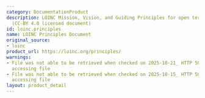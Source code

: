 ```yaml
---
category: DocumentationProduct
description: LOINC Mission, Vision, and Guiding Principles for open terminology development
  (CC-BY 4.0 licensed document)
id: loinc.principles
name: LOINC Principles Document
original_source:
- loinc
product_url: https://loinc.org/principles/
warnings:
- File was not able to be retrieved when checked on 2025-10-21_ HTTP 503 error when
  accessing file
- File was not able to be retrieved when checked on 2025-10-15_ HTTP 503 error when
  accessing file
layout: product_detail
---
```

